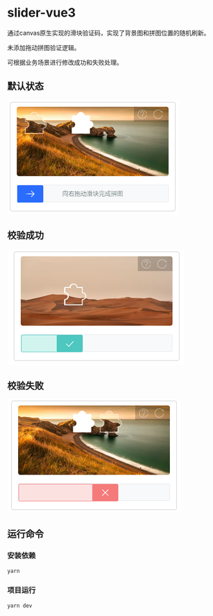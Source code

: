 # slider-vue3

通过canvas原生实现的滑块验证码，实现了背景图和拼图位置的随机刷新。

未添加拖动拼图验证逻辑。

可根据业务场景进行修改成功和失败处理。

## 默认状态
![效果图](./public/default.png)

## 校验成功
![效果图](./public/success.png)

## 校验失败
![效果图](./public/fail.png)

## 运行命令

### 安装依赖

```sh
yarn
```

### 项目运行

```sh
yarn dev
```
